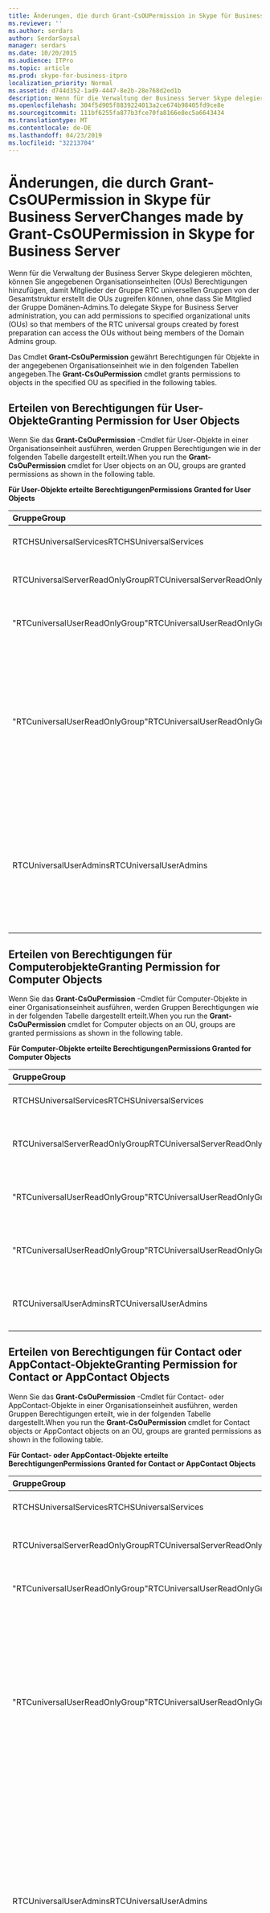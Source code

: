 ```yaml
---
title: Änderungen, die durch Grant-CsOUPermission in Skype für Business Server
ms.reviewer: ''
ms.author: serdars
author: SerdarSoysal
manager: serdars
ms.date: 10/20/2015
ms.audience: ITPro
ms.topic: article
ms.prod: skype-for-business-itpro
localization_priority: Normal
ms.assetid: d744d352-1ad9-4447-8e2b-28e768d2ed1b
description: Wenn für die Verwaltung der Business Server Skype delegieren möchten, können Sie angegebenen Organisationseinheiten (OUs) Berechtigungen hinzufügen, damit Mitglieder der Gruppe RTC universellen Gruppen von der Gesamtstruktur erstellt die OUs zugreifen können, ohne dass Sie Mitglied der Gruppe Domänen-Admins.
ms.openlocfilehash: 304f5d905f8839224013a2ce674b98405fd9ce8e
ms.sourcegitcommit: 111bf6255fa877b3fce70fa8166e8ec5a6643434
ms.translationtype: MT
ms.contentlocale: de-DE
ms.lasthandoff: 04/23/2019
ms.locfileid: "32213704"
---
```

# <a name="changes-made-by-grant-csoupermission-in-skype-for-business-server"></a><span data-ttu-id="60955-103">Änderungen, die durch Grant-CsOUPermission in Skype für Business Server</span><span class="sxs-lookup"><span data-stu-id="60955-103">Changes made by Grant-CsOUPermission in Skype for Business Server</span></span>
 
<span data-ttu-id="60955-104">Wenn für die Verwaltung der Business Server Skype delegieren möchten, können Sie angegebenen Organisationseinheiten (OUs) Berechtigungen hinzufügen, damit Mitglieder der Gruppe RTC universellen Gruppen von der Gesamtstruktur erstellt die OUs zugreifen können, ohne dass Sie Mitglied der Gruppe Domänen-Admins.</span><span class="sxs-lookup"><span data-stu-id="60955-104">To delegate Skype for Business Server administration, you can add permissions to specified organizational units (OUs) so that members of the RTC universal groups created by forest preparation can access the OUs without being members of the Domain Admins group.</span></span> 
  
<span data-ttu-id="60955-105">Das Cmdlet **Grant-CsOuPermission** gewährt Berechtigungen für Objekte in der angegebenen Organisationseinheit wie in den folgenden Tabellen angegeben.</span><span class="sxs-lookup"><span data-stu-id="60955-105">The **Grant-CsOuPermission** cmdlet grants permissions to objects in the specified OU as specified in the following tables.</span></span>
  
## <a name="granting-permission-for-user-objects"></a><span data-ttu-id="60955-106">Erteilen von Berechtigungen für User-Objekte</span><span class="sxs-lookup"><span data-stu-id="60955-106">Granting Permission for User Objects</span></span>

<span data-ttu-id="60955-107">Wenn Sie das **Grant-CsOuPermission** -Cmdlet für User-Objekte in einer Organisationseinheit ausführen, werden Gruppen Berechtigungen wie in der folgenden Tabelle dargestellt erteilt.</span><span class="sxs-lookup"><span data-stu-id="60955-107">When you run the **Grant-CsOuPermission** cmdlet for User objects on an OU, groups are granted permissions as shown in the following table.</span></span>
  
<span data-ttu-id="60955-108">**Für User-Objekte erteilte Berechtigungen**</span><span class="sxs-lookup"><span data-stu-id="60955-108">**Permissions Granted for User Objects**</span></span>

|<span data-ttu-id="60955-109">**Gruppe**</span><span class="sxs-lookup"><span data-stu-id="60955-109">**Group**</span></span>|<span data-ttu-id="60955-110">**Berechtigung**</span><span class="sxs-lookup"><span data-stu-id="60955-110">**Permission**</span></span>|<span data-ttu-id="60955-111">**Gilt für**</span><span class="sxs-lookup"><span data-stu-id="60955-111">**Applies to**</span></span>|
|:-----|:-----|:-----|
|<span data-ttu-id="60955-112">RTCHSUniversalServices</span><span class="sxs-lookup"><span data-stu-id="60955-112">RTCHSUniversalServices</span></span>  <br/> |<span data-ttu-id="60955-113">Verzeichnisänderungen</span><span class="sxs-lookup"><span data-stu-id="60955-113">Replicating directory changes</span></span>  <br/> |<span data-ttu-id="60955-114">Nur dieses Objekt</span><span class="sxs-lookup"><span data-stu-id="60955-114">This object only</span></span>  <br/> |
|<span data-ttu-id="60955-115">RTCUniversalServerReadOnlyGroup</span><span class="sxs-lookup"><span data-stu-id="60955-115">RTCUniversalServerReadOnlyGroup</span></span>  <br/> |<span data-ttu-id="60955-116">Inhalt auflisten</span><span class="sxs-lookup"><span data-stu-id="60955-116">List contents</span></span>  <br/> <span data-ttu-id="60955-117">Alle Eigenschaften lesen</span><span class="sxs-lookup"><span data-stu-id="60955-117">Read all properties</span></span>  <br/> <span data-ttu-id="60955-118">Leseberechtigungen</span><span class="sxs-lookup"><span data-stu-id="60955-118">Read permissions</span></span>  <br/> |<span data-ttu-id="60955-119">Nur dieses Objekt</span><span class="sxs-lookup"><span data-stu-id="60955-119">This object only</span></span>  <br/> |
|<span data-ttu-id="60955-120">"RTCuniversalUserReadOnlyGroup"</span><span class="sxs-lookup"><span data-stu-id="60955-120">RTCUniversalUserReadOnlyGroup</span></span>  <br/> |<span data-ttu-id="60955-121">Inhalt auflisten</span><span class="sxs-lookup"><span data-stu-id="60955-121">List contents</span></span>  <br/> <span data-ttu-id="60955-122">Alle Eigenschaften lesen</span><span class="sxs-lookup"><span data-stu-id="60955-122">Read all properties</span></span>  <br/> <span data-ttu-id="60955-123">Leseberechtigungen</span><span class="sxs-lookup"><span data-stu-id="60955-123">Read permissions</span></span>  <br/> |<span data-ttu-id="60955-124">Nur dieses Objekt</span><span class="sxs-lookup"><span data-stu-id="60955-124">This object only</span></span>  <br/> |
|<span data-ttu-id="60955-125">"RTCuniversalUserReadOnlyGroup"</span><span class="sxs-lookup"><span data-stu-id="60955-125">RTCUniversalUserReadOnlyGroup</span></span>  <br/> |<span data-ttu-id="60955-126">RTCUserSearchPropertySet lesen</span><span class="sxs-lookup"><span data-stu-id="60955-126">Read RTCUserSearchPropertySet</span></span>  <br/> <span data-ttu-id="60955-127">RTCUserProvisioningPropertySet lesen</span><span class="sxs-lookup"><span data-stu-id="60955-127">Read RTCUserProvisioningPropertySet</span></span>  <br/> <span data-ttu-id="60955-128">RTCPropertySet lesen</span><span class="sxs-lookup"><span data-stu-id="60955-128">Read RTCPropertySet</span></span>  <br/> <span data-ttu-id="60955-129">Öffentliche Informationen lesen</span><span class="sxs-lookup"><span data-stu-id="60955-129">Read Public-Information</span></span>  <br/> <span data-ttu-id="60955-130">Allgemeine Informationen lesen</span><span class="sxs-lookup"><span data-stu-id="60955-130">Read General-Information</span></span>  <br/> <span data-ttu-id="60955-131">Benutzer Kontoeinschränkungen lesen</span><span class="sxs-lookup"><span data-stu-id="60955-131">Read User-Account-Restrictions</span></span>  <br/> |<span data-ttu-id="60955-132">Untergeordnete User-Objekte</span><span class="sxs-lookup"><span data-stu-id="60955-132">Descendant User objects</span></span>  <br/> |
|<span data-ttu-id="60955-133">RTCUniversalUserAdmins</span><span class="sxs-lookup"><span data-stu-id="60955-133">RTCUniversalUserAdmins</span></span>  <br/> |<span data-ttu-id="60955-134">Schreiben von RTCUserSearchPropertySet</span><span class="sxs-lookup"><span data-stu-id="60955-134">Write RTCUserSearchPropertySet</span></span>  <br/> <span data-ttu-id="60955-135">Schreiben Sie "msexchucvoicemailsettings"</span><span class="sxs-lookup"><span data-stu-id="60955-135">Write msExchUCVoiceMailSettings</span></span>  <br/> <span data-ttu-id="60955-136">Schreiben von RTCUserProvisioningPropertySet</span><span class="sxs-lookup"><span data-stu-id="60955-136">Write RTCUserProvisioningPropertySet</span></span>  <br/> <span data-ttu-id="60955-137">Schreiben von RTCPropertySet</span><span class="sxs-lookup"><span data-stu-id="60955-137">Write RTCPropertySet</span></span>  <br/> <span data-ttu-id="60955-138">ProxyAddresses schreiben</span><span class="sxs-lookup"><span data-stu-id="60955-138">Write proxyAddresses</span></span>  <br/> |<span data-ttu-id="60955-139">Untergeordnete User-Objekte</span><span class="sxs-lookup"><span data-stu-id="60955-139">Descendant User objects</span></span>  <br/> |
   
## <a name="granting-permission-for-computer-objects"></a><span data-ttu-id="60955-140">Erteilen von Berechtigungen für Computerobjekte</span><span class="sxs-lookup"><span data-stu-id="60955-140">Granting Permission for Computer Objects</span></span>

<span data-ttu-id="60955-141">Wenn Sie das **Grant-CsOuPermission** -Cmdlet für Computer-Objekte in einer Organisationseinheit ausführen, werden Gruppen Berechtigungen wie in der folgenden Tabelle dargestellt erteilt.</span><span class="sxs-lookup"><span data-stu-id="60955-141">When you run the **Grant-CsOuPermission** cmdlet for Computer objects on an OU, groups are granted permissions as shown in the following table.</span></span>
  
<span data-ttu-id="60955-142">**Für Computer-Objekte erteilte Berechtigungen**</span><span class="sxs-lookup"><span data-stu-id="60955-142">**Permissions Granted for Computer Objects**</span></span>

|<span data-ttu-id="60955-143">**Gruppe**</span><span class="sxs-lookup"><span data-stu-id="60955-143">**Group**</span></span>|<span data-ttu-id="60955-144">**Berechtigung**</span><span class="sxs-lookup"><span data-stu-id="60955-144">**Permission**</span></span>|<span data-ttu-id="60955-145">**Gilt für**</span><span class="sxs-lookup"><span data-stu-id="60955-145">**Applies to**</span></span>|
|:-----|:-----|:-----|
|<span data-ttu-id="60955-146">RTCHSUniversalServices</span><span class="sxs-lookup"><span data-stu-id="60955-146">RTCHSUniversalServices</span></span>  <br/> |<span data-ttu-id="60955-147">Verzeichnisänderungen</span><span class="sxs-lookup"><span data-stu-id="60955-147">Replicating directory changes</span></span>  <br/> |<span data-ttu-id="60955-148">Nur dieses Objekt</span><span class="sxs-lookup"><span data-stu-id="60955-148">This object only</span></span>  <br/> |
|<span data-ttu-id="60955-149">RTCUniversalServerReadOnlyGroup</span><span class="sxs-lookup"><span data-stu-id="60955-149">RTCUniversalServerReadOnlyGroup</span></span>  <br/> |<span data-ttu-id="60955-150">Inhalt auflisten</span><span class="sxs-lookup"><span data-stu-id="60955-150">List contents</span></span>  <br/> <span data-ttu-id="60955-151">Alle Eigenschaften lesen</span><span class="sxs-lookup"><span data-stu-id="60955-151">Read all properties</span></span>  <br/> <span data-ttu-id="60955-152">Leseberechtigungen</span><span class="sxs-lookup"><span data-stu-id="60955-152">Read permissions</span></span>  <br/> |<span data-ttu-id="60955-153">Nur dieses Objekt</span><span class="sxs-lookup"><span data-stu-id="60955-153">This object only</span></span>  <br/> |
|<span data-ttu-id="60955-154">"RTCuniversalUserReadOnlyGroup"</span><span class="sxs-lookup"><span data-stu-id="60955-154">RTCUniversalUserReadOnlyGroup</span></span>  <br/> |<span data-ttu-id="60955-155">Inhalt auflisten</span><span class="sxs-lookup"><span data-stu-id="60955-155">List contents</span></span>  <br/> <span data-ttu-id="60955-156">Alle Eigenschaften lesen</span><span class="sxs-lookup"><span data-stu-id="60955-156">Read all properties</span></span>  <br/> <span data-ttu-id="60955-157">Leseberechtigungen</span><span class="sxs-lookup"><span data-stu-id="60955-157">Read permissions</span></span>  <br/> |<span data-ttu-id="60955-158">Nur dieses Objekt</span><span class="sxs-lookup"><span data-stu-id="60955-158">This object only</span></span>  <br/> |
|<span data-ttu-id="60955-159">"RTCuniversalUserReadOnlyGroup"</span><span class="sxs-lookup"><span data-stu-id="60955-159">RTCUniversalUserReadOnlyGroup</span></span>  <br/> |<span data-ttu-id="60955-160">Öffentliche Informationen lesen</span><span class="sxs-lookup"><span data-stu-id="60955-160">Read Public-Information</span></span>  <br/> <span data-ttu-id="60955-161">Lesen Sie überprüft-DNS-Host-Name</span><span class="sxs-lookup"><span data-stu-id="60955-161">Read Validated-DNS-Host-Name</span></span>  <br/> |<span data-ttu-id="60955-162">Untergeordnete Computer-Objekte</span><span class="sxs-lookup"><span data-stu-id="60955-162">Descendant Computer objects</span></span>  <br/> |
|<span data-ttu-id="60955-163">RTCUniversalUserAdmins</span><span class="sxs-lookup"><span data-stu-id="60955-163">RTCUniversalUserAdmins</span></span>  <br/> |<span data-ttu-id="60955-164">Öffentliche Informationen lesen</span><span class="sxs-lookup"><span data-stu-id="60955-164">Read Public-Information</span></span>  <br/> <span data-ttu-id="60955-165">Lesen Sie überprüft-DNS-Host-Name</span><span class="sxs-lookup"><span data-stu-id="60955-165">Read Validated-DNS-Host-Name</span></span>  <br/> |<span data-ttu-id="60955-166">Untergeordnete Computer-Objekte</span><span class="sxs-lookup"><span data-stu-id="60955-166">Descendant Computer objects</span></span>  <br/> |
   
## <a name="granting-permission-for-contact-or-appcontact-objects"></a><span data-ttu-id="60955-167">Erteilen von Berechtigungen für Contact oder AppContact-Objekte</span><span class="sxs-lookup"><span data-stu-id="60955-167">Granting Permission for Contact or AppContact Objects</span></span>

<span data-ttu-id="60955-168">Wenn Sie das **Grant-CsOuPermission** -Cmdlet für Contact- oder AppContact-Objekte in einer Organisationseinheit ausführen, werden Gruppen Berechtigungen erteilt, wie in der folgenden Tabelle dargestellt.</span><span class="sxs-lookup"><span data-stu-id="60955-168">When you run the **Grant-CsOuPermission** cmdlet for Contact objects or AppContact objects on an OU, groups are granted permissions as shown in the following table.</span></span>
  
<span data-ttu-id="60955-169">**Für Contact- oder AppContact-Objekte erteilte Berechtigungen**</span><span class="sxs-lookup"><span data-stu-id="60955-169">**Permissions Granted for Contact or AppContact Objects**</span></span>

|<span data-ttu-id="60955-170">**Gruppe**</span><span class="sxs-lookup"><span data-stu-id="60955-170">**Group**</span></span>|<span data-ttu-id="60955-171">**Berechtigung**</span><span class="sxs-lookup"><span data-stu-id="60955-171">**Permission**</span></span>|<span data-ttu-id="60955-172">**Gilt für**</span><span class="sxs-lookup"><span data-stu-id="60955-172">**Applies to**</span></span>|
|:-----|:-----|:-----|
|<span data-ttu-id="60955-173">RTCHSUniversalServices</span><span class="sxs-lookup"><span data-stu-id="60955-173">RTCHSUniversalServices</span></span>  <br/> |<span data-ttu-id="60955-174">Verzeichnisänderungen</span><span class="sxs-lookup"><span data-stu-id="60955-174">Replicating directory changes</span></span>  <br/> |<span data-ttu-id="60955-175">Nur dieses Objekt</span><span class="sxs-lookup"><span data-stu-id="60955-175">This object only</span></span>  <br/> |
|<span data-ttu-id="60955-176">RTCUniversalServerReadOnlyGroup</span><span class="sxs-lookup"><span data-stu-id="60955-176">RTCUniversalServerReadOnlyGroup</span></span>  <br/> |<span data-ttu-id="60955-177">Inhalt auflisten</span><span class="sxs-lookup"><span data-stu-id="60955-177">List contents</span></span>  <br/> <span data-ttu-id="60955-178">Alle Eigenschaften lesen</span><span class="sxs-lookup"><span data-stu-id="60955-178">Read all properties</span></span>  <br/> <span data-ttu-id="60955-179">Leseberechtigungen</span><span class="sxs-lookup"><span data-stu-id="60955-179">Read permissions</span></span>  <br/> |<span data-ttu-id="60955-180">Nur dieses Objekt</span><span class="sxs-lookup"><span data-stu-id="60955-180">This object only</span></span>  <br/> |
|<span data-ttu-id="60955-181">"RTCuniversalUserReadOnlyGroup"</span><span class="sxs-lookup"><span data-stu-id="60955-181">RTCUniversalUserReadOnlyGroup</span></span>  <br/> |<span data-ttu-id="60955-182">Inhalt auflisten</span><span class="sxs-lookup"><span data-stu-id="60955-182">List contents</span></span>  <br/> <span data-ttu-id="60955-183">Alle Eigenschaften lesen</span><span class="sxs-lookup"><span data-stu-id="60955-183">Read all properties</span></span>  <br/> <span data-ttu-id="60955-184">Leseberechtigungen</span><span class="sxs-lookup"><span data-stu-id="60955-184">Read permissions</span></span>  <br/> |<span data-ttu-id="60955-185">Nur dieses Objekt</span><span class="sxs-lookup"><span data-stu-id="60955-185">This object only</span></span>  <br/> |
|<span data-ttu-id="60955-186">"RTCuniversalUserReadOnlyGroup"</span><span class="sxs-lookup"><span data-stu-id="60955-186">RTCUniversalUserReadOnlyGroup</span></span>  <br/> |<span data-ttu-id="60955-187">RTCUserSearchPropertySet lesen</span><span class="sxs-lookup"><span data-stu-id="60955-187">Read RTCUserSearchPropertySet</span></span>  <br/> <span data-ttu-id="60955-188">RTCUserProvisioningPropertySet lesen</span><span class="sxs-lookup"><span data-stu-id="60955-188">Read RTCUserProvisioningPropertySet</span></span>  <br/> <span data-ttu-id="60955-189">RTCPropertySet lesen</span><span class="sxs-lookup"><span data-stu-id="60955-189">Read RTCPropertySet</span></span>  <br/> <span data-ttu-id="60955-190">Öffentliche Informationen lesen</span><span class="sxs-lookup"><span data-stu-id="60955-190">Read Public-Information</span></span>  <br/> <span data-ttu-id="60955-191">Allgemeine Informationen lesen</span><span class="sxs-lookup"><span data-stu-id="60955-191">Read General-Information</span></span>  <br/> <span data-ttu-id="60955-192">Lesen Sie persönliche Informationen</span><span class="sxs-lookup"><span data-stu-id="60955-192">Read Personal-Information</span></span>  <br/> <span data-ttu-id="60955-193">Benutzer Kontoeinschränkungen lesen</span><span class="sxs-lookup"><span data-stu-id="60955-193">Read User-Account-Restrictions</span></span>  <br/> |<span data-ttu-id="60955-194">Untergeordnete Contact-Objekte</span><span class="sxs-lookup"><span data-stu-id="60955-194">Descendant Contact objects</span></span>  <br/> |
|<span data-ttu-id="60955-195">RTCUniversalUserAdmins</span><span class="sxs-lookup"><span data-stu-id="60955-195">RTCUniversalUserAdmins</span></span>  <br/> |<span data-ttu-id="60955-196">Schreiben von RTCUserSearchPropertySet</span><span class="sxs-lookup"><span data-stu-id="60955-196">Write RTCUserSearchPropertySet</span></span>  <br/> <span data-ttu-id="60955-197">"Otheripphone" schreiben</span><span class="sxs-lookup"><span data-stu-id="60955-197">Write otherIpPhone</span></span>  <br/> <span data-ttu-id="60955-198">DisplayName schreiben</span><span class="sxs-lookup"><span data-stu-id="60955-198">Write displayName</span></span>  <br/> <span data-ttu-id="60955-199">Schreiben Sie Beschreibung</span><span class="sxs-lookup"><span data-stu-id="60955-199">Write description</span></span>  <br/> <span data-ttu-id="60955-200">TelephoneNumber schreiben</span><span class="sxs-lookup"><span data-stu-id="60955-200">Write telephoneNumber</span></span>  <br/> <span data-ttu-id="60955-201">Schreiben Sie "msexchucvoicemailsettings"</span><span class="sxs-lookup"><span data-stu-id="60955-201">Write msExchUCVoiceMailSettings</span></span>  <br/> <span data-ttu-id="60955-202">Schreiben von RTCUserProvisioningPropertySet</span><span class="sxs-lookup"><span data-stu-id="60955-202">Write RTCUserProvisioningPropertySet</span></span>  <br/> <span data-ttu-id="60955-203">Schreiben von RTCPropertySet</span><span class="sxs-lookup"><span data-stu-id="60955-203">Write RTCPropertySet</span></span>  <br/> <span data-ttu-id="60955-204">ProxyAddresses schreiben</span><span class="sxs-lookup"><span data-stu-id="60955-204">Write proxyAddresses</span></span>  <br/> |<span data-ttu-id="60955-205">Untergeordnete Contact-Objekte</span><span class="sxs-lookup"><span data-stu-id="60955-205">Descendant Contact objects</span></span>  <br/> |
   
## <a name="granting-permission-for-device-objects"></a><span data-ttu-id="60955-206">Erteilen von Berechtigungen für Device-Objekte</span><span class="sxs-lookup"><span data-stu-id="60955-206">Granting Permission for Device Objects</span></span>

<span data-ttu-id="60955-207">Wenn Sie das **Grant-CsOuPermission** -Cmdlet für Device-Objekte in einer Organisationseinheit ausführen, werden Gruppen Berechtigungen wie in der folgenden Tabelle dargestellt erteilt.</span><span class="sxs-lookup"><span data-stu-id="60955-207">When you run the **Grant-CsOuPermission** cmdlet for Device objects on an OU, groups are granted permissions as shown in the following table.</span></span>
  
<span data-ttu-id="60955-208">**Für Device-Objekte erteilte Berechtigungen**</span><span class="sxs-lookup"><span data-stu-id="60955-208">**Permissions Granted for Device Objects**</span></span>

|<span data-ttu-id="60955-209">**Gruppe**</span><span class="sxs-lookup"><span data-stu-id="60955-209">**Group**</span></span>|<span data-ttu-id="60955-210">**Berechtigung**</span><span class="sxs-lookup"><span data-stu-id="60955-210">**Permission**</span></span>|<span data-ttu-id="60955-211">**Gilt für**</span><span class="sxs-lookup"><span data-stu-id="60955-211">**Applies to**</span></span>|
|:-----|:-----|:-----|
|<span data-ttu-id="60955-212">RTCHSUniversalServices</span><span class="sxs-lookup"><span data-stu-id="60955-212">RTCHSUniversalServices</span></span>  <br/> |<span data-ttu-id="60955-213">Verzeichnisänderungen</span><span class="sxs-lookup"><span data-stu-id="60955-213">Replicating directory changes</span></span>  <br/> |<span data-ttu-id="60955-214">Nur dieses Objekt</span><span class="sxs-lookup"><span data-stu-id="60955-214">This object only</span></span>  <br/> |
|<span data-ttu-id="60955-215">RTCUniversalServerReadOnlyGroup</span><span class="sxs-lookup"><span data-stu-id="60955-215">RTCUniversalServerReadOnlyGroup</span></span>  <br/> |<span data-ttu-id="60955-216">Inhalt auflisten</span><span class="sxs-lookup"><span data-stu-id="60955-216">List contents</span></span>  <br/> <span data-ttu-id="60955-217">Alle Eigenschaften lesen</span><span class="sxs-lookup"><span data-stu-id="60955-217">Read all properties</span></span>  <br/> <span data-ttu-id="60955-218">Leseberechtigungen</span><span class="sxs-lookup"><span data-stu-id="60955-218">Read permissions</span></span>  <br/> |<span data-ttu-id="60955-219">Nur dieses Objekt</span><span class="sxs-lookup"><span data-stu-id="60955-219">This object only</span></span>  <br/> |
|<span data-ttu-id="60955-220">"RTCuniversalUserReadOnlyGroup"</span><span class="sxs-lookup"><span data-stu-id="60955-220">RTCUniversalUserReadOnlyGroup</span></span>  <br/> |<span data-ttu-id="60955-221">Inhalt auflisten</span><span class="sxs-lookup"><span data-stu-id="60955-221">List contents</span></span>  <br/> <span data-ttu-id="60955-222">Alle Eigenschaften lesen</span><span class="sxs-lookup"><span data-stu-id="60955-222">Read all properties</span></span>  <br/> <span data-ttu-id="60955-223">Leseberechtigungen</span><span class="sxs-lookup"><span data-stu-id="60955-223">Read permissions</span></span>  <br/> |<span data-ttu-id="60955-224">Nur dieses Objekt</span><span class="sxs-lookup"><span data-stu-id="60955-224">This object only</span></span>  <br/> |
|<span data-ttu-id="60955-225">"RTCuniversalUserReadOnlyGroup"</span><span class="sxs-lookup"><span data-stu-id="60955-225">RTCUniversalUserReadOnlyGroup</span></span>  <br/> |<span data-ttu-id="60955-226">RTCUserSearchPropertySet lesen</span><span class="sxs-lookup"><span data-stu-id="60955-226">Read RTCUserSearchPropertySet</span></span>  <br/> <span data-ttu-id="60955-227">RTCUserProvisioningPropertySet lesen</span><span class="sxs-lookup"><span data-stu-id="60955-227">Read RTCUserProvisioningPropertySet</span></span>  <br/> <span data-ttu-id="60955-228">RTCPropertySet lesen</span><span class="sxs-lookup"><span data-stu-id="60955-228">Read RTCPropertySet</span></span>  <br/> <span data-ttu-id="60955-229">Öffentliche Informationen lesen</span><span class="sxs-lookup"><span data-stu-id="60955-229">Read Public-Information</span></span>  <br/> <span data-ttu-id="60955-230">Lesen Sie persönliche Informationen</span><span class="sxs-lookup"><span data-stu-id="60955-230">Read Personal-Information</span></span>  <br/> <span data-ttu-id="60955-231">Allgemeine Informationen lesen</span><span class="sxs-lookup"><span data-stu-id="60955-231">Read General-Information</span></span>  <br/> <span data-ttu-id="60955-232">Benutzer Kontoeinschränkungen lesen</span><span class="sxs-lookup"><span data-stu-id="60955-232">Read User-Account-Restrictions</span></span>  <br/> |<span data-ttu-id="60955-233">Untergeordnete Contact-Objekte</span><span class="sxs-lookup"><span data-stu-id="60955-233">Descendant Contact objects</span></span>  <br/> |
|<span data-ttu-id="60955-234">RTCUniversalUserAdmins</span><span class="sxs-lookup"><span data-stu-id="60955-234">RTCUniversalUserAdmins</span></span>  <br/> |<span data-ttu-id="60955-235">Untergeordnetes Objekt erstellen</span><span class="sxs-lookup"><span data-stu-id="60955-235">Create child</span></span>  <br/> <span data-ttu-id="60955-236">Untergeordnetes Objekt löschen</span><span class="sxs-lookup"><span data-stu-id="60955-236">Delete child</span></span>  <br/> <span data-ttu-id="60955-237">Struktur löschen</span><span class="sxs-lookup"><span data-stu-id="60955-237">Delete tree</span></span>  <br/> |<span data-ttu-id="60955-238">Kontakt</span><span class="sxs-lookup"><span data-stu-id="60955-238">Contact</span></span>  <br/> |
|<span data-ttu-id="60955-239">RTCUniversalUserAdmins</span><span class="sxs-lookup"><span data-stu-id="60955-239">RTCUniversalUserAdmins</span></span>  <br/> |<span data-ttu-id="60955-240">DisplayName schreiben</span><span class="sxs-lookup"><span data-stu-id="60955-240">Write displayName</span></span>  <br/> <span data-ttu-id="60955-241">Schreiben Sie Beschreibung</span><span class="sxs-lookup"><span data-stu-id="60955-241">Write description</span></span>  <br/> <span data-ttu-id="60955-242">TelephoneNumber schreiben</span><span class="sxs-lookup"><span data-stu-id="60955-242">Write telephoneNumber</span></span>  <br/> |<span data-ttu-id="60955-243">Untergeordnete User-Objekte</span><span class="sxs-lookup"><span data-stu-id="60955-243">Descendant User objects</span></span>  <br/> |
|<span data-ttu-id="60955-244">RTCUniversalUserAdmins</span><span class="sxs-lookup"><span data-stu-id="60955-244">RTCUniversalUserAdmins</span></span>  <br/> |<span data-ttu-id="60955-245">Schreiben von RTCUserSearchPropertySet</span><span class="sxs-lookup"><span data-stu-id="60955-245">Write RTCUserSearchPropertySet</span></span>  <br/> <span data-ttu-id="60955-246">"Otheripphone" schreiben</span><span class="sxs-lookup"><span data-stu-id="60955-246">Write otherIpPhone</span></span>  <br/> <span data-ttu-id="60955-247">DisplayName schreiben</span><span class="sxs-lookup"><span data-stu-id="60955-247">Write displayName</span></span>  <br/> <span data-ttu-id="60955-248">Schreiben Sie Beschreibung</span><span class="sxs-lookup"><span data-stu-id="60955-248">Write description</span></span>  <br/> <span data-ttu-id="60955-249">TelephoneNumber schreiben</span><span class="sxs-lookup"><span data-stu-id="60955-249">Write telephoneNumber</span></span>  <br/> <span data-ttu-id="60955-250">Schreiben Sie "msexchucvoicemailsettings"</span><span class="sxs-lookup"><span data-stu-id="60955-250">Write msExchUCVoiceMailSettings</span></span>  <br/> <span data-ttu-id="60955-251">Schreiben von RTCUserProvisioningPropertySet</span><span class="sxs-lookup"><span data-stu-id="60955-251">Write RTCUserProvisioningPropertySet</span></span>  <br/> <span data-ttu-id="60955-252">Schreiben von RTCPropertySet</span><span class="sxs-lookup"><span data-stu-id="60955-252">Write RTCPropertySet</span></span>  <br/> <span data-ttu-id="60955-253">ProxyAddresses schreiben</span><span class="sxs-lookup"><span data-stu-id="60955-253">Write proxyAddresses</span></span>  <br/> |<span data-ttu-id="60955-254">Untergeordnete Contact-Objekte</span><span class="sxs-lookup"><span data-stu-id="60955-254">Descendant Contact objects</span></span>  <br/> |
   
## <a name="granting-permission-for-inetorgperson-objects"></a><span data-ttu-id="60955-255">Erteilen von Berechtigungen für InetOrgPerson-Objekte</span><span class="sxs-lookup"><span data-stu-id="60955-255">Granting Permission for InetOrgPerson Objects</span></span>

<span data-ttu-id="60955-256">Wenn Sie das **Grant-CsOuPermission** -Cmdlet für InetOrgPerson-Objekte in einer Organisationseinheit ausführen, werden Gruppen Berechtigungen wie in der folgenden Tabelle dargestellt erteilt.</span><span class="sxs-lookup"><span data-stu-id="60955-256">When you run the **Grant-CsOuPermission** cmdlet for InetOrgPerson objects on an OU, groups are granted permissions as shown in the following table.</span></span>
  
<span data-ttu-id="60955-257">**Für InetOrgPerson-Objekte erteilte Berechtigungen**</span><span class="sxs-lookup"><span data-stu-id="60955-257">**Permissions Granted for InetOrgPerson Objects**</span></span>

|<span data-ttu-id="60955-258">**Gruppe**</span><span class="sxs-lookup"><span data-stu-id="60955-258">**Group**</span></span>|<span data-ttu-id="60955-259">**Berechtigung**</span><span class="sxs-lookup"><span data-stu-id="60955-259">**Permission**</span></span>|<span data-ttu-id="60955-260">**Gilt für**</span><span class="sxs-lookup"><span data-stu-id="60955-260">**Applies to**</span></span>|
|:-----|:-----|:-----|
|<span data-ttu-id="60955-261">RTCHSUniversalServices</span><span class="sxs-lookup"><span data-stu-id="60955-261">RTCHSUniversalServices</span></span>  <br/> |<span data-ttu-id="60955-262">Verzeichnisänderungen</span><span class="sxs-lookup"><span data-stu-id="60955-262">Replicating directory changes</span></span>  <br/> |<span data-ttu-id="60955-263">Nur dieses Objekt</span><span class="sxs-lookup"><span data-stu-id="60955-263">This object only</span></span>  <br/> |
|<span data-ttu-id="60955-264">RTCUniversalServerReadOnlyGroup</span><span class="sxs-lookup"><span data-stu-id="60955-264">RTCUniversalServerReadOnlyGroup</span></span>  <br/> |<span data-ttu-id="60955-265">Inhalt auflisten</span><span class="sxs-lookup"><span data-stu-id="60955-265">List contents</span></span>  <br/> <span data-ttu-id="60955-266">Alle Eigenschaften lesen</span><span class="sxs-lookup"><span data-stu-id="60955-266">Read all properties</span></span>  <br/> <span data-ttu-id="60955-267">Leseberechtigungen</span><span class="sxs-lookup"><span data-stu-id="60955-267">Read permissions</span></span>  <br/> |<span data-ttu-id="60955-268">Nur dieses Objekt</span><span class="sxs-lookup"><span data-stu-id="60955-268">This object only</span></span>  <br/> |
|<span data-ttu-id="60955-269">"RTCuniversalUserReadOnlyGroup"</span><span class="sxs-lookup"><span data-stu-id="60955-269">RTCUniversalUserReadOnlyGroup</span></span>  <br/> |<span data-ttu-id="60955-270">Inhalt auflisten</span><span class="sxs-lookup"><span data-stu-id="60955-270">List contents</span></span>  <br/> <span data-ttu-id="60955-271">Alle Eigenschaften lesen</span><span class="sxs-lookup"><span data-stu-id="60955-271">Read all properties</span></span>  <br/> <span data-ttu-id="60955-272">Leseberechtigungen</span><span class="sxs-lookup"><span data-stu-id="60955-272">Read permissions</span></span>  <br/> |<span data-ttu-id="60955-273">Nur dieses Objekt</span><span class="sxs-lookup"><span data-stu-id="60955-273">This object only</span></span>  <br/> |
|<span data-ttu-id="60955-274">"RTCuniversalUserReadOnlyGroup"</span><span class="sxs-lookup"><span data-stu-id="60955-274">RTCUniversalUserReadOnlyGroup</span></span>  <br/> |<span data-ttu-id="60955-275">RTCUserSearchPropertySet lesen</span><span class="sxs-lookup"><span data-stu-id="60955-275">Read RTCUserSearchPropertySet</span></span>  <br/> <span data-ttu-id="60955-276">RTCUserProvisioningPropertySet lesen</span><span class="sxs-lookup"><span data-stu-id="60955-276">Read RTCUserProvisioningPropertySet</span></span>  <br/> <span data-ttu-id="60955-277">RTCPropertySet lesen</span><span class="sxs-lookup"><span data-stu-id="60955-277">Read RTCPropertySet</span></span>  <br/> <span data-ttu-id="60955-278">Lesen Sie persönliche Informationen</span><span class="sxs-lookup"><span data-stu-id="60955-278">Read Personal-Information</span></span>  <br/> <span data-ttu-id="60955-279">Öffentliche Informationen lesen</span><span class="sxs-lookup"><span data-stu-id="60955-279">Read Public-Information</span></span>  <br/> <span data-ttu-id="60955-280">Allgemeine Informationen lesen</span><span class="sxs-lookup"><span data-stu-id="60955-280">Read General-Information</span></span>  <br/> <span data-ttu-id="60955-281">Benutzer Kontoeinschränkungen lesen</span><span class="sxs-lookup"><span data-stu-id="60955-281">Read User-Account-Restrictions</span></span>  <br/> |<span data-ttu-id="60955-282">Untergeordnete InetOrgPerson-Objekte</span><span class="sxs-lookup"><span data-stu-id="60955-282">Descendant inetOrgPerson objects</span></span>  <br/> |
|<span data-ttu-id="60955-283">RTCUniversalUserAdmins</span><span class="sxs-lookup"><span data-stu-id="60955-283">RTCUniversalUserAdmins</span></span>  <br/> |<span data-ttu-id="60955-284">Schreiben von RTCUserSearchPropertySet</span><span class="sxs-lookup"><span data-stu-id="60955-284">Write RTCUserSearchPropertySet</span></span>  <br/> <span data-ttu-id="60955-285">Schreiben von RTCUserProvisioningPropertySet</span><span class="sxs-lookup"><span data-stu-id="60955-285">Write RTCUserProvisioningPropertySet</span></span>  <br/> <span data-ttu-id="60955-286">Schreiben von RTCPropertySet</span><span class="sxs-lookup"><span data-stu-id="60955-286">Write RTCPropertySet</span></span>  <br/> <span data-ttu-id="60955-287">ProxyAddresses schreiben</span><span class="sxs-lookup"><span data-stu-id="60955-287">Write proxyAddresses</span></span>  <br/> |<span data-ttu-id="60955-288">Untergeordnete InetOrgPerson-Objekte</span><span class="sxs-lookup"><span data-stu-id="60955-288">Descendant inetOrgPerson objects</span></span>  <br/> |
   

